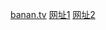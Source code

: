 <a href="https://banan.tv" rel="nofollow">banan.tv</a>
<a href="https://banan.tv" rel="nofollow">网址1</a>
<a href="https://lotusbuzz.com" rel="nofollow">网址2</a>
